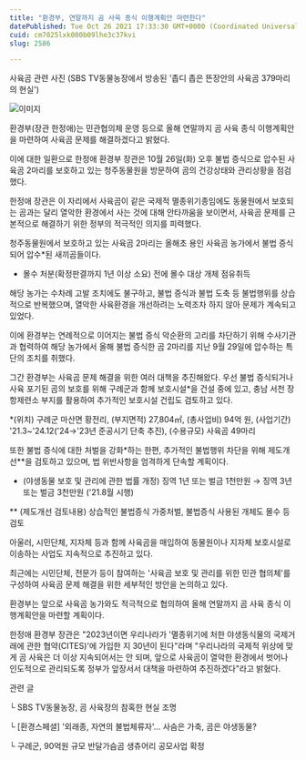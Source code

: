 ```yaml
---
title: "환경부, 연말까지 곰 사육 종식 이행계획안 마련한다"
datePublished: Tue Oct 26 2021 17:33:30 GMT+0000 (Coordinated Universal Time)
cuid: cm7025lxk000b09lhe3c37kvi
slug: 2586

---
```



사육곰 관련 사진 (SBS TV동물농장에서 방송된 '좁디 좁은 뜬장안의 사육곰 379마리의 현실')

![이미지](https://cdn.hashnode.com/res/hashnode/image/upload/v1739252705598/54d39d90-0437-4536-a550-b98cb09bf8d0.png)

환경부(장관 한정애)는 민관협의체 운영 등으로 올해 연말까지 곰 사육 종식 이행계획안을 마련하여 사육곰 문제를 해결하겠다고 밝혔다.

이에 대한 일환으로 한정애 환경부 장관은 10월 26일(화) 오후 불법 증식으로 압수된 사육곰 2마리를 보호하고 있는 청주동물원을 방문하여 곰의 건강상태와 관리상황을 점검했다.

한정애 장관은 이 자리에서 사육곰이 같은 국제적 멸종위기종임에도 동물원에서 보호되는 곰과는 달리 열악한 환경에서 사는 것에 대해 안타까움을 보이면서, 사육곰 문제를 근본적으로 해결하기 위한 정부의 적극적인 의지를 피력했다.

청주동물원에서 보호하고 있는 사육곰 2마리는 올해초 용인 사육곰 농가에서 불법 증식되어 압수*된 새끼곰들이다.

* 몰수 처분(확정판결까지 1년 이상 소요) 전에 몰수 대상 개체 점유취득

해당 농가는 수차례 고발 조치에도 불구하고, 불법 증식과 불법 도축 등 불법행위를 상습적으로 반복했으며, 열악한 사육환경을 개선하려는 노력조차 하지 않아 문제가 계속되고 있었다.

이에 환경부는 연례적으로 이어지는 불법 증식 악순환의 고리를 차단하기 위해 수사기관과 협력하여 해당 농가에서 올해 불법 증식한 곰 2마리를 지난 9월 29일에 압수하는 특단의 조치를 취했다.

그간 환경부는 사육곰 문제 해결을 위한 여러 대책을 추진해왔다. 우선 불법 증식되거나 사육 포기된 곰의 보호를 위해 구례군과 함께 보호시설*을 건설 중에 있고, 충남 서천 장항제련소 부지를 활용하여 추가적인 보호시설 건립도 검토하고 있다.

*(위치) 구례군 마산면 황전리, (부지면적) 27,804㎡, (총사업비) 94억 원, (사업기간) '21.3~'24.12('24→'23년 준공시기 단축 추진), (수용규모) 사육곰 49마리

또한 불법 증식에 대한 처벌을 강화*하는 한편, 추가적인 불법행위 차단을 위해 제도개선**을 검토하고 있으며, 법 위반사항을 엄격하게 단속할 계획이다.

* (야생동물 보호 및 관리에 관한 법률 개정) 징역 1년 또는 벌금 1천만원 → 징역 3년 또는 벌금 3천만원 ('21.8월 시행)

** (제도개선 검토내용) 상습적인 불법증식 가중처벌, 불법증식 사용된 개체도 몰수 등 검토

아울러, 시민단체, 지자체 등과 함께 사육곰을 매입하여 동물원이나 지자체 보호시설로 이송하는 사업도 지속적으로 추진하고 있다.

최근에는 시민단체, 전문가 등이 참여하는 '사육곰 보호 및 관리를 위한 민관 협의체'를 구성하여 사육곰 문제 해결을 위한 세부적인 방안을 논의하고 있다.

환경부는 앞으로 사육곰 농가와도 적극적으로 협의하여 올해 연말까지 곰 사육 종식 이행계획안을 마련할 계획이다.

한정애 환경부 장관은 "2023년이면 우리나라가 '멸종위기에 처한 야생동식물의 국제거래에 관한 협약(CITES)'에 가입한 지 30년이 된다"라며 "우리나라의 국제적 위상에 맞게 곰 사육은 더 이상 지속되어서는 안 되며, 앞으로 사육곰이 열악한 환경에서 벗어나 인도적으로 관리되도록 정부가 앞장서서 대책을 마련하여 추진하겠다"라고 밝혔다.

관련 글

└ SBS TV동물농장, 곰 사육장의 참혹한 현실 조명

└ [환경스페셜] '외래종, 자연의 불법체류자'... 사슴은 가축, 곰은 야생동물?

└ 구례군, 90억원 규모 반달가슴곰 생츄어리 공모사업 확정